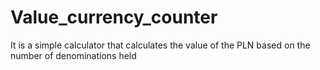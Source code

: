# Value_currency_counter
It is a simple calculator that calculates the value of the PLN based on the number of denominations held

